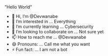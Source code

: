 "Hello World"
- 👋 Hi, I’m @Devwanabe
- 👀 I’m interested in ... Everything
- 🌱 I’m currently learning ...  Cybersecurity
- 💞️ I’m looking to collaborate on ... Not sure yet
- 📫 How to reach me ... @Devwanabe
- 😄 Pronouns: ... Call me what you want
- ⚡ Fun fact: ... I am not a bot

<!---
Devwanabe/Devwanabe is a ✨ special ✨ repository because its `README.md` (this file) appears on your GitHub profile.
You can click the Preview link to take a look at your changes.
--->
